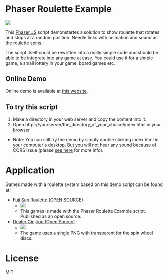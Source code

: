 # Phaser Roulette Example

![](http://befiveinfo.github.io/images/shared/roulette-experiment/roulette_thumbnail.png)

This [Phaser JS](https://phaser.io/) script demonstartes a solution to show roulette that rotates and stops at a random position. Needle ticks with animation and sound as the roulette spins.

The script itself could be rewritten into a really simple code and should be able to be integrate into any game at ease. You could use it for a simple game, a small lottery in your game, board games etc.

## Online Demo

Online demo is available at [this website](http://befive.info/phaser_roulette_example/).

## To try this script

1. Make a directory in your web server and copy the content into it.
2. Open http:://yourserver/the_directory_of_your_choice/index.html in your browser
- Note: You can still try the demo by simply double clicking index.html in your computer's desktop. But you will not hear any sound because of CORS issue (please [see here](http://www.html5gamedevs.com/topic/6459-newbie-struggling-with-cors-issues/) for more info).

# Application
Games made with a roulette system based on this demo script can be found at:
- [Fuji San Roulette (OPEN SOURCE)](https://github.com/BeFiveINFO/fuji-san-roulette)
  - ![](http://befiveinfo.github.io/images/shared/fujisan-roulette/thumbnail.png)
  - This games is made with the Phaser Roulette Example script. Published as an open source.
- [Dealer Ginjirou (Open Source)](https://github.com/BeFiveINFO/befive-dealer-ginjirou)
  - ![](http://befiveinfo.github.io/images/shared/roulette-experiment/dealer_ginjirou_gamescreen_thumbnail.png)
  - The game uses a single PNG with transparent for the spin wheel discs.

# License
MIT
